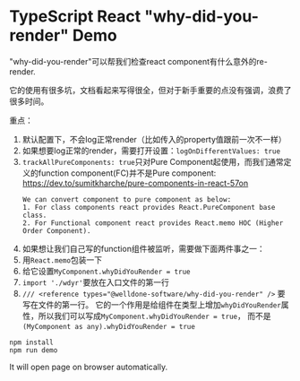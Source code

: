 TypeScript React "why-did-you-render" Demo
=================================

"why-did-you-render"可以帮我们检查react component有什么意外的re-render.

它的使用有很多坑，文档看起来写得很全，但对于新手重要的点没有强调，浪费了很多时间。

重点：
1. 默认配置下，不会log正常render（比如传入的property值跟前一次不一样）
2. 如果想要log正常的render，需要打开设置：`logOnDifferentValues: true`
3. `trackAllPureComponents: true`只对Pure Component起使用，而我们通常定义的function component(FC)并不是Pure component:
   https://dev.to/sumitkharche/pure-components-in-react-57on
   ```
   We can convert component to pure component as below:
   1. For class components react provides React.PureComponent base class.
   2. For Functional component react provides React.memo HOC (Higher Order Component).
   ```
4. 如果想让我们自己写的function组件被监听，需要做下面两件事之一：
  1. 用`React.memo`包装一下
  2. 给它设置`MyComponent.whyDidYouRender = true`
5. `import './wdyr'`要放在入口文件的第一行
6. `/// <reference types="@welldone-software/why-did-you-render" />` 要写在文件的第一行。
   它的一个作用是给组件在类型上增加`whyDidYouRender`属性，所以我们可以写成`MyComponent.whyDidYouRender = true`，
   而不是 `(MyComponent as any).whyDidYouRender = true`

```
npm install
npm run demo
```

It will open page on browser automatically.
